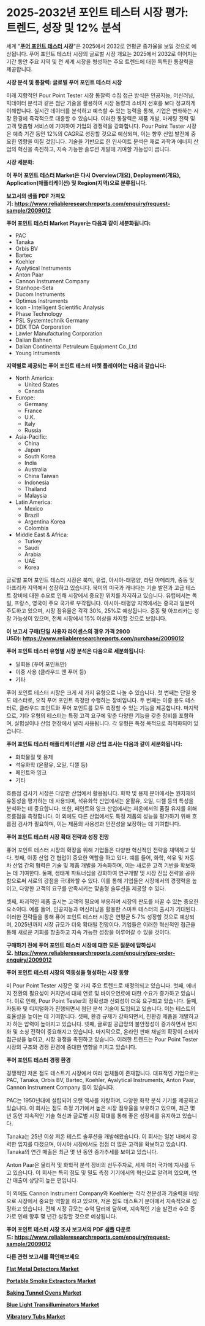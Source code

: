 <p><h1>2025-2032년 포인트 테스터 시장 평가: 트렌드, 성장 및 12% 분석</h1></p><p>세계 "<strong><a href="https://www.reliableresearchreports.com/pour-point-tester-r2009012?utm_campaign=105&utm_medium=8&utm_source=Github&utm_content=ia&utm_term=10042025&utm_id=pour-point-tester">푸어 포인트 테스터&nbsp;</a></strong><strong>시장</strong>"은 2025에서 2032로 연평균 증가율을 보일 것으로 예상됩니다. 푸어 포인트 테스터 시장의 글로벌 시장 개요는 2025에서 2032로 이어지는 기간 동안 주요 지역 및 전 세계 시장을 형성하는 주요 트렌드에 대한 독특한 통찰력을 제공합니다.</p>
<p><strong>시장 분석 및 통찰력: 글로벌 푸어 포인트 테스터 시장</strong></p>
<p><p>미래 지향적인 Pour Point Tester 시장 통찰력 수집 접근 방식은 인공지능, 머신러닝, 빅데이터 분석과 같은 첨단 기술을 활용하여 시장 동향과 소비자 선호를 보다 정교하게 이해합니다. 실시간 데이터를 분석하고 예측할 수 있는 능력을 통해, 기업은 변화하는 시장 환경에 즉각적으로 대응할 수 있습니다. 이러한 통찰력은 제품 개발, 마케팅 전략 및 고객 맞춤형 서비스에 기여하여 기업의 경쟁력을 강화합니다. Pour Point Tester 시장은 예측 기간 동안 12%의 CAGR로 성장할 것으로 예상되며, 이는 향후 산업 발전에 중요한 영향을 미칠 것입니다. 기술을 기반으로 한 인사이트 분석은 재료 과학과 에너지 산업의 혁신을 촉진하고, 지속 가능한 솔루션 개발에 기여할 가능성이 큽니다.</p><a href="%7CAUTHORITHY_DOMAIN_URL%7C?utm_campaign=105&utm_medium=8&utm_source=Github&utm_content=ia&utm_term=10042025&utm_id=pour-point-tester"></a></p>
<p><strong>시장 세분화:</strong></p>
<p><strong>이 푸어 포인트 테스터 Market은 다시 Overview(개요), Deployment(개요), Application(애플리케이션) 및 Region(지역)으로 분류됩니다.</strong></p>
<p><strong>보고서의 샘플 PDF 가져오기:&nbsp;<a href="https://www.reliableresearchreports.com/enquiry/request-sample/2009012?utm_campaign=105&utm_medium=8&utm_source=Github&utm_content=ia&utm_term=10042025&utm_id=pour-point-tester">https://www.reliableresearchreports.com/enquiry/request-sample/2009012</a></strong><strong></strong></p>
<p><strong>푸어 포인트 테스터 Market Player는 다음과 같이 세분화됩니다:</strong></p>
<p><ul><li>PAC</li><li>Tanaka</li><li>Orbis BV</li><li>Bartec</li><li>Koehler</li><li>Ayalytical Instruments</li><li>Anton Paar</li><li>Cannon Instrument Company</li><li>Stanhope-Seta</li><li>Ducom Instruments</li><li>Optimus Instruments</li><li>Icon - Intelligent Scientific Analysis</li><li>Phase Technology</li><li>PSL Systemtechnik Germany</li><li>DDK TOA Corporation</li><li>Lawler Manufacturing Corporation</li><li>Dalian Bahnen</li><li>Dalian Continental Petruleum Equipment Co.,Ltd</li><li>Young Intruments</li></ul></p>
<p><strong>지역별로 제공되는 푸어 포인트 테스터 마켓 플레이어는 다음과 같습니다:</strong></p>
<p><ul>
    <li>
        North America:
        <ul>
            <li>United States</li>
            <li>Canada</li>
        </ul>
    </li>
    <li>
        Europe:
        <ul>
            <li>Germany</li>
            <li>France</li>
            <li>U.K.</li>
            <li>Italy</li>
            <li>Russia</li>
        </ul>
    </li>
    <li>
        Asia-Pacific:
        <ul>
            <li>China</li>
            <li>Japan</li>
            <li>South Korea</li>
            <li>India</li>
            <li>Australia</li>
            <li>China Taiwan</li>
            <li>Indonesia</li>
            <li>Thailand</li>
            <li>Malaysia</li>
        </ul>
    </li>
    <li>
        Latin America:
        <ul>
            <li>Mexico</li>
            <li>Brazil</li>
            <li>Argentina Korea</li>
            <li>Colombia</li>
        </ul>
    </li>
    <li>
        Middle East & Africa:
        <ul>
            <li>Turkey</li>
            <li>Saudi</li>
            <li>Arabia</li>
            <li>UAE</li>
            <li>Korea</li>
        </ul>
    </li>
    </ul></p>
<p><p>글로벌 포어 포인트 테스터 시장은 북미, 유럽, 아시아-태평양, 라틴 아메리카, 중동 및 아프리카 지역에서 성장하고 있습니다. 북미의 미국과 캐나다는 기술 발전과 고급 테스트 장비에 대한 수요로 인해 시장에서 중요한 위치를 차지하고 있습니다. 유럽에서는 독일, 프랑스, 영국이 주요 국가로 부각됩니다. 아시아-태평양 지역에서는 중국과 일본이 주도하고 있으며, 시장 점유율은 각각 30%, 25%로 예상됩니다. 중동 및 아프리카는 성장 가능성이 있으며, 전체 시장에서 15% 이상을 차지할 것으로 보입니다.</p></p>
<p><strong>이 보고서 구매(단일 사용자 라이센스의 경우 가격 2900 USD):&nbsp;<a href="https://www.reliableresearchreports.com/purchase/2009012?utm_campaign=105&utm_medium=8&utm_source=Github&utm_content=ia&utm_term=10042025&utm_id=pour-point-tester">https://www.reliableresearchreports.com/purchase/2009012</a></strong></p>
<p><strong>푸어 포인트 테스터 유형별 시장 분석은 다음으로 세분화됩니다:</strong></p>
<p><ul><li>일회용 (푸어 포인트만)</li><li>이중 사용 (클라우드 앤 푸어 등)</li><li>기타</li></ul></p>
<p><p>푸어 포인트 테스터 시장은 크게 세 가지 유형으로 나눌 수 있습니다. 첫 번째는 단일 용도 테스터로, 오직 푸어 포인트 측정만 수행하는 장비입니다. 두 번째는 이중 용도 테스터로, 클라우드 포인트와 푸어 포인트를 모두 측정할 수 있는 기능을 제공합니다. 마지막으로, 기타 유형의 테스터는 특정 고객 요구에 맞춘 다양한 기능을 갖춘 장비를 포함하며, 실험실이나 산업 현장에서 널리 사용됩니다. 각 유형은 특정 목적으로 최적화되어 있습니다.</p></p>
<p><strong>푸어 포인트 테스터 애플리케이션별 시장 산업 조사는 다음과 같이 세분화됩니다:</strong></p>
<p><ul><li>화학물질 및 용제</li><li>석유화학 (윤활유, 오일, 디젤 등)</li><li>페인트와 잉크</li><li>기타</li></ul></p>
<p><p>흐름점 검사기 시장은 다양한 산업에서 활용됩니다. 화학 및 용제 분야에서는 원자재의 유동성을 평가하는 데 사용되며, 석유화학 산업에서는 윤활유, 오일, 디젤 등의 특성을 분석하는 데 중요합니다. 또한, 페인트와 잉크 산업에서는 저온에서의 품질 유지를 위해 흐름점을 측정합니다. 이 외에도 다른 산업에서도 특정 제품의 성능을 평가하기 위해 흐름점 검사가 필요하며, 이는 제품의 사용성과 안전성을 보장하는 데 기여합니다.</p></p>
<p><strong>푸어 포인트 테스터 시장 확대 전략과 성장 전망</strong></p>
<p><p>퓨어 포인트 테스터 시장의 확장을 위해 기업들은 다양한 혁신적인 전략을 채택하고 있다. 첫째, 이종 산업 간 협업이 중요한 역할을 하고 있다. 예를 들어, 화학, 석유 및 자동차 산업 간의 협력은 기술 및 제품 개발을 가속화하며, 이는 새로운 고객 기반을 확보하는 데 기여한다. 둘째, 생태계 파트너십을 강화하여 연구개발 및 시장 진입 전략을 공유함으로써 서로의 강점을 극대화할 수 있다. 이를 통해 기업들은 시장에서의 경쟁력을 높이고, 다양한 고객의 요구를 만족시키는 맞춤형 솔루션을 제공할 수 있다.</p><p>셋째, 파괴적인 제품 출시는 고객의 필요에 부응하며 시장의 판도를 바꿀 수 있는 중요한 요소이다. 예를 들어, 인공지능과 머신러닝을 활용한 스마트 테스터의 출시가 기대된다. 이러한 전략들을 통해 퓨어 포인트 테스터 시장은 연평균 5-7% 성장할 것으로 예상되며, 2025년까지 시장 규모가 더욱 확대될 전망이다. 기업들은 이러한 혁신적인 접근을 통해 새로운 기회를 창출하고 지속 가능한 성장을 이루어갈 수 있을 것이다.</p></p>
<p><strong>구매하기 전에 푸어 포인트 테스터 시장에 대한 모든 질문에 답하십시오.&nbsp;<a href="https://www.reliableresearchreports.com/enquiry/pre-order-enquiry/2009012?utm_campaign=105&utm_medium=8&utm_source=Github&utm_content=ia&utm_term=10042025&utm_id=pour-point-tester">https://www.reliableresearchreports.com/enquiry/pre-order-enquiry/2009012</a></strong><strong></strong></p>
<p><strong>푸어 포인트 테스터 시장의 역동성을 형성하는 시장 동향</strong></p>
<p><p>미   Pour Point Tester 시장은 몇 가지 주요 트렌드로 재정의되고 있습니다. 첫째, 에너지 전환의 필요성이 커지면서 대체 연료 및 바이오연료에 대한 수요가 증가하고 있습니다. 이로 인해, Pour Point Tester의 정확성과 신뢰성이 더욱 요구되고 있습니다. 둘째, 자동화 및 디지털화가 진행되면서 첨단 분석 기술이 도입되고 있습니다. 이는 테스트의 효율성을 높이는 데 기여합니다. 셋째, 환경 규제가 강화되면서, 친환경 제품을 개발하고자 하는 압력이 높아지고 있습니다. 넷째, 글로벌 공급망의 불안정성이 증가하면서 현지화 및 소싱 전략이 중요해지고 있습니다. 마지막으로, 온라인 판매 채널의 확장이 소비자 접근성을 높이고, 시장 경쟁을 촉진하고 있습니다. 이러한 트렌드는 Pour Point Tester 시장의 구조와 경쟁 환경에 중대한 영향을 미치고 있습니다.</p></p>
<p><strong>푸어 포인트 테스터 경쟁 환경</strong></p>
<p><p>경쟁적인 저온 점도 테스트기 시장에서 여러 업체들이 존재합니다. 대표적인 기업으로는 PAC, Tanaka, Orbis BV, Bartec, Koehler, Ayalytical Instruments, Anton Paar, Cannon Instrument Company 등이 있습니다.</p><p>PAC는 1950년대에 설립되어 오랜 역사를 자랑하며, 다양한 화학 분석 기기를 제공하고 있습니다. 이 회사는 점도 측정 기기에서 높은 시장 점유율을 보유하고 있으며, 최근 몇 년 동안 지속적인 기술 혁신과 글로벌 시장 확대를 통해 좋은 성장세를 유지하고 있습니다.</p><p>Tanaka는 25년 이상 저온 테스트 솔루션을 개발해왔습니다. 이 회사는 일본 내에서 강력한 입지를 다졌으며, 아시아 시장에서도 점점 더 많은 고객을 확보하고 있습니다. Tanaka의 연간 매출은 최근 몇 년 동안 증가추세를 보이고 있습니다.</p><p>Anton Paar은 물리적 및 화학적 분석 장비의 선두주자로, 세계 여러 국가에 지사를 두고 있습니다. 이 회사는 특히 점도 및 밀도 측정 기기에서의 혁신으로 알려져 있으며, 연간 매출이 상당히 높은 편입니다.</p><p>이 외에도 Cannon Instrument Company와 Koehler는 각각 전문성과 기술력을 바탕으로 시장에서 중요한 역할을 하고 있으며, 저온 점도 테스트기 분야에서 지속적으로 성장하고 있습니다. 전체 시장 규모는 수억 달러에 달하며, 지속적인 기술 발전과 수요 증가로 인해 향후 몇 년간 성장할 것으로 예상됩니다.</p></p>
<p><strong>푸어 포인트 테스터 시장 조사 보고서의 PDF 샘플 다운로드:&nbsp;<a href="https://www.reliableresearchreports.com/enquiry/request-sample/2009012?utm_campaign=105&utm_medium=8&utm_source=Github&utm_content=ia&utm_term=10042025&utm_id=pour-point-tester">https://www.reliableresearchreports.com/enquiry/request-sample/2009012</a></strong></p>
<p><strong></strong></p>
<p><strong></strong></p>
<p><strong></strong></p>
<p><strong></strong></p>
<p><strong>다른 관련 보고서를 확인해보세요</strong></p>
<p><strong><p><a href="https://github.com/suebabuhai/Market-Research-Report-List-1/blob/main/flat-metal-detectors-market.md?utm_campaign=105&utm_medium=8&utm_source=Github&utm_content=ia&utm_term=10042025&utm_id=pour-point-tester">Flat Metal Detectors Market</a></p><p><a href="https://github.com/naanaafranxu/Market-Research-Report-List-1/blob/main/portable-smoke-extractors-market.md?utm_campaign=105&utm_medium=8&utm_source=Github&utm_content=ia&utm_term=10042025&utm_id=pour-point-tester">Portable Smoke Extractors Market</a></p><p><a href="https://github.com/goliareanoyh/Market-Research-Report-List-1/blob/main/baking-tunnel-ovens-market.md?utm_campaign=105&utm_medium=8&utm_source=Github&utm_content=ia&utm_term=10042025&utm_id=pour-point-tester">Baking Tunnel Ovens Market</a></p><p><a href="https://github.com/nyanikumchu/Market-Research-Report-List-1/blob/main/blue-light-transilluminators-market.md?utm_campaign=105&utm_medium=8&utm_source=Github&utm_content=ia&utm_term=10042025&utm_id=pour-point-tester">Blue Light Transilluminators Market</a></p><p><a href="https://github.com/dagnewopus/Market-Research-Report-List-1/blob/main/vibratory-tubs-market.md?utm_campaign=105&utm_medium=8&utm_source=Github&utm_content=ia&utm_term=10042025&utm_id=pour-point-tester">Vibratory Tubs Market</a></p></strong></p>